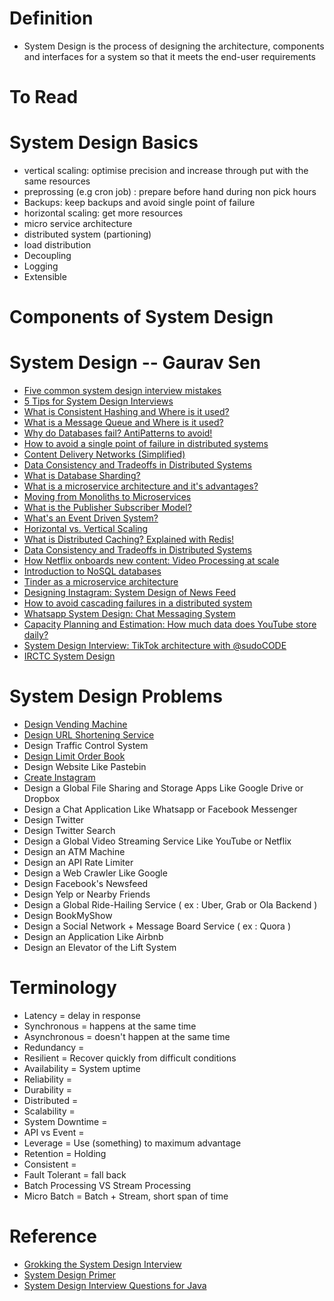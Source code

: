 # Definition
* System Design is the process of designing the architecture, components and interfaces for a system so that it meets the end-user requirements

# To Read
 

# System Design Basics
* vertical scaling: optimise precision and increase through put with the same resources 
* preprossing (e.g cron job) : prepare before hand during non pick hours 
* Backups: keep backups and avoid single point of failure 
* horizontal scaling: get more resources 
* micro service architecture 
* distributed system (partioning)
* load distribution 
* Decoupling 
* Logging 
* Extensible

# Components of System Design

# System Design -- Gaurav Sen
* [Five common system design interview mistakes](https://www.youtube.com/watch?v=z_YuqLmGZuo&list=RDCMUCRPMAqdtSgd0Ipeef7iFsKw&index=18)
* [5 Tips for System Design Interviews](https://www.youtube.com/watch?v=CtmBGH8MkX4&list=RDCMUCRPMAqdtSgd0Ipeef7iFsKw&index=15)
* [What is Consistent Hashing and Where is it used?](https://www.youtube.com/watch?v=zaRkONvyGr8&t=326s)
* [What is a Message Queue and Where is it used?](https://www.youtube.com/watch?v=oUJbuFMyBDk)
* [Why do Databases fail? AntiPatterns to avoid!](https://www.youtube.com/watch?v=9T-gNZ5bGCw)
* [How to avoid a single point of failure in distributed systems](https://www.youtube.com/watch?v=-BOysyYErLY)
* [Content Delivery Networks (Simplified)](https://www.youtube.com/watch?v=8zX0rue2Hic)
* [Data Consistency and Tradeoffs in Distributed Systems](https://www.youtube.com/watch?v=m4q7VkgDWrM)
* [What is Database Sharding?](https://www.youtube.com/watch?v=5faMjKuB9bc)
* [What is a microservice architecture and it's advantages?](https://www.youtube.com/watch?v=qYhRvH9tJKw)
* [Moving from Monoliths to Microservices](https://www.youtube.com/watch?v=rckfN7xFig0&list=RDCMUCRPMAqdtSgd0Ipeef7iFsKw&index=6)
* [What is the Publisher Subscriber Model?](https://www.youtube.com/watch?v=FMhbR_kQeHw&list=RDCMUCRPMAqdtSgd0Ipeef7iFsKw&index=8)
* [What's an Event Driven System?](https://www.youtube.com/watch?v=rJHTK2TfZ1I&list=RDCMUCRPMAqdtSgd0Ipeef7iFsKw&index=9)
* [Horizontal vs. Vertical Scaling](https://www.youtube.com/watch?v=xpDnVSmNFX0&list=PLMCXHnjXnTnvo6alSjVkgxV-VH6EPyvoX)
* [What is Distributed Caching? Explained with Redis!](https://www.youtube.com/watch?v=U3RkDLtS7uY&list=RDCMUCRPMAqdtSgd0Ipeef7iFsKw&index=11)
* [Data Consistency and Tradeoffs in Distributed Systems](https://www.youtube.com/watch?v=m4q7VkgDWrM&list=RDCMUCRPMAqdtSgd0Ipeef7iFsKw&index=13)
* [How Netflix onboards new content: Video Processing at scale](https://www.youtube.com/watch?v=x9Hrn0oNmJM&list=RDCMUCRPMAqdtSgd0Ipeef7iFsKw&index=14)
* [Introduction to NoSQL databases](https://www.youtube.com/watch?v=xQnIN9bW0og&list=RDCMUCRPMAqdtSgd0Ipeef7iFsKw&index=16)
* [Tinder as a microservice architecture](https://www.youtube.com/watch?v=tndzLznxq40&list=RDCMUCRPMAqdtSgd0Ipeef7iFsKw&index=17)
* [Designing Instagram: System Design of News Feed](https://www.youtube.com/watch?v=QmX2NPkJTKg&list=RDCMUCRPMAqdtSgd0Ipeef7iFsKw&index=19)
* [How to avoid cascading failures in a distributed system](https://www.youtube.com/watch?v=xrizarXJgC8&list=RDCMUCRPMAqdtSgd0Ipeef7iFsKw&index=20)
* [Whatsapp System Design: Chat Messaging System](https://www.youtube.com/watch?v=vvhC64hQZMk&list=RDCMUCRPMAqdtSgd0Ipeef7iFsKw&index=21)
* [Capacity Planning and Estimation: How much data does YouTube store daily?](https://www.youtube.com/watch?v=0myM0k1mjZw&list=RDCMUCRPMAqdtSgd0Ipeef7iFsKw&index=23)
* [System Design Interview: TikTok architecture with @sudoCODE](https://www.youtube.com/watch?v=07BVxmVFDGY&list=RDCMUCRPMAqdtSgd0Ipeef7iFsKw&index=24)
* [IRCTC System Design](https://www.youtube.com/watch?v=j3etJx7M0Sc)


# System Design Problems
* [Design Vending Machine](https://javarevisited.blogspot.com/2016/06/design-vending-machine-in-java.html#axzz4sZVwtCgs)
* [Design URL Shortening Service](https://www.educative.io/courses/grokking-the-system-design-interview/m2ygV4E81AR?affiliate_id=5073518643380224)
* Design Traffic Control System
* [Design Limit Order Book](https://javarevisited.blogspot.com/2017/03/2-practical-data-structure-algorithm-interview-questions-java.html#axzz7DiOF6kdu)
* Design Website Like Pastebin
* [Create Instagram](https://www.educative.io/courses/grokking-the-system-design-interview/m2yDVZnQ8lG?affiliate_id=5073518643380224)
* Design a Global File Sharing and Storage Apps Like Google Drive or Dropbox
* Design a Chat Application Like Whatsapp or Facebook Messenger
* Design Twitter
* Design Twitter Search
* Design a Global Video Streaming Service Like YouTube or Netflix
* Design an ATM Machine
* Design an API Rate Limiter
* Design a Web Crawler Like Google
* Design Facebook's Newsfeed
* Design Yelp or Nearby Friends
* Design a Global Ride-Hailing Service ( ex : Uber, Grab or Ola Backend )
* Design BookMyShow
* Design a Social Network + Message Board Service ( ex : Quora ) 
* Design an Application Like Airbnb
* Design an Elevator of the Lift System
# Terminology
* Latency = delay in response 
* Synchronous  = happens at the same time
* Asynchronous  = doesn't happen at the same time
* Redundancy  = 
* Resilient  = Recover quickly from difficult conditions
* Availability = System uptime  
* Reliability  = 
* Durability  = 
* Distributed = 
* Scalability  = 
* System Downtime = 
* API vs Event = 
* Leverage  = Use (something) to maximum advantage
* Retention = Holding
* Consistent =  
* Fault Tolerant = fall back
* Batch Processing VS Stream Processing 
* Micro Batch = Batch + Stream, short span of time 
# Reference
* [Grokking the System Design Interview](https://www.educative.io/courses/grokking-the-system-design-interview?affiliate_id=5073518643380224)
* [System Design Primer](https://github.com/donnemartin/system-design-primer/blob/master/README.md)
* [System Design Interview Questions for Java](https://dzone.com/articles/top-20-system-design-interview-questions-for-java)


